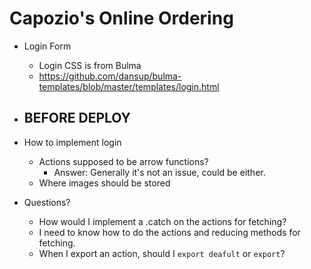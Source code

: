 # Capozio's Online Ordering

* Login Form
    - Login CSS is from Bulma
    - https://github.com/dansup/bulma-templates/blob/master/templates/login.html




* BEFORE DEPLOY
    - 

* How to implement login
    - Actions supposed to be arrow functions? 
        - Answer: Generally it's not an issue, could be either.
    - Where images should be stored



* Questions?
    - How would I implement a .catch on the actions for fetching?
    - I need to know how to do the actions and reducing methods for fetching.
    - When I export an action, should I `export deafult` or `export`?